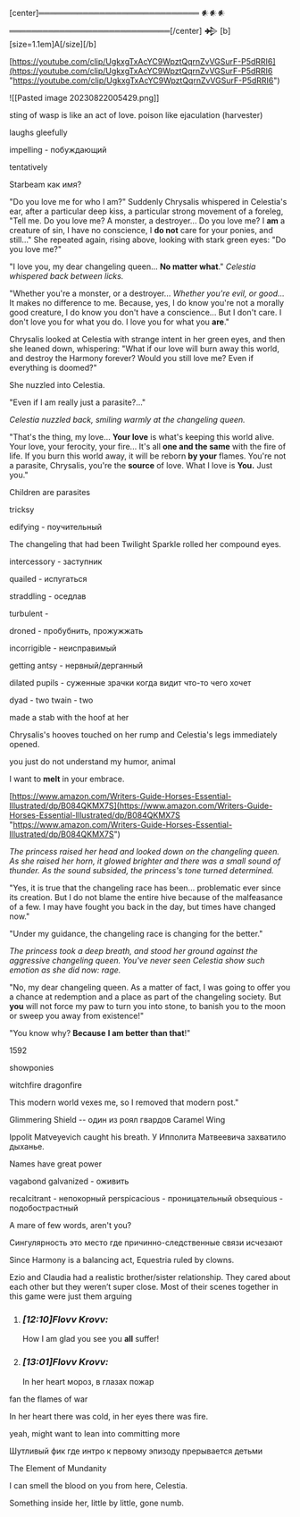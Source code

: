[center]═════════════════════════════ 𒀭𒀭𒀭 ═════════════════════════════[/center]
𒄈 [b][size=1.1em]A[/size][/b]

[https://youtube.com/clip/UgkxgTxAcYC9WpztQqrnZvVGSurF-P5dRRI6](https://youtube.com/clip/UgkxgTxAcYC9WpztQqrnZvVGSurF-P5dRRI6 "https://youtube.com/clip/UgkxgTxAcYC9WpztQqrnZvVGSurF-P5dRRI6")

![[Pasted image 20230822005429.png]]

sting of wasp is like an act of love. poison like ejaculation (harvester)

laughs gleefully

impelling - побуждающий

tentatively

Starbeam как имя?

"Do you love me for who I am?" Suddenly Chrysalis whispered in Celestia's ear, after a particular deep kiss, a particular strong movement of a foreleg, "Tell me. Do you love me? A monster, a destroyer... Do you love me? I **am** a creature of sin, I have no conscience, I **do not** care for your ponies, and still..." She repeated again, rising above, looking with stark green eyes: "Do you love me?"

"I love you, my dear changeling queen... **No matter what**." *Celestia whispered back between licks.*

"Whether you're a monster, or a destroyer... *Whether you're evil, or good...* It makes no difference to me. Because, yes, I do know you're not a morally good creature, I do know you don't have a conscience... But I don't care. I don't love you for what you do. I love you for what you **are**."

Chrysalis looked at Celestia with strange intent in her green eyes, and then she leaned down, whispering: "What if our love will burn away this world, and destroy the Harmony forever? Would you still love me? Even if everything is doomed?"

She nuzzled into Celestia.

"Even if I am really just a parasite?..."

*Celestia nuzzled back, smiling warmly at the changeling queen.*

"That's the thing, my love... **Your love** is what's keeping this world alive. Your love, your ferocity, your fire... It's all **one and the same** with the fire of life. If you burn this world away, it will be reborn **by your** flames. You're not a parasite, Chrysalis, you're the **source** of love. What I love is **You.** Just you."


Children are parasites

tricksy

edifying - поучительный

The changeling that had been Twilight Sparkle rolled her compound eyes.

intercessory - заступник

quailed - испугаться

straddling - оседлав

turbulent - 

droned - пробубнить, прожужжать

incorrigible - неисправимый

getting antsy - нервный/дерганный

dilated pupils - суженные зрачки когда видит что-то чего хочет

dyad - two
twain - two

made a stab with the hoof at her 

Chrysalis's hooves touched on her rump and Celestia's legs immediately opened.

you just do not understand my humor, animal

I want to **melt** in your embrace.

[https://www.amazon.com/Writers-Guide-Horses-Essential-Illustrated/dp/B084QKMX7S](https://www.amazon.com/Writers-Guide-Horses-Essential-Illustrated/dp/B084QKMX7S "https://www.amazon.com/Writers-Guide-Horses-Essential-Illustrated/dp/B084QKMX7S")


*The princess raised her head and looked down on the changeling queen. As she raised her horn, it glowed brighter and there was a small sound of thunder. As the sound subsided, the princess's tone turned determined.*

"Yes, it is true that the changeling race has been... problematic ever since its creation. But I do not blame the entire hive because of the malfeasance of a few. I may have fought you back in the day, but times have changed now."

"Under my guidance, the changeling race is changing for the better."

*The princess took a deep breath, and stood her ground against the aggressive changeling queen. You've never seen Celestia show such emotion as she did now: rage.*

"No, my dear changeling queen. As a matter of fact, I was going to offer you a chance at redemption and a place as part of the changeling society. But **you** will not force my paw to turn you into stone, to banish you to the moon or sweep you away from existence!"

"You know why? **Because** **I am better than that**!"

1592

showponies

witchfire
dragonfire

This modern world vexes me, so I removed that modern post."


Glimmering Shield -- один из роял гвардов
Caramel Wing

Ippolit Matveyevich caught his breath.
У Ипполита Матвеевича захватило дыханье.

Names have great power

vagabond
galvanized - оживить

recalcitrant - непокорный
perspicacious - проницательный
obsequious - подобострастный

A mare of few words, aren't you?

Сингулярность это место где причинно-следственные связи исчезают

Since Harmony is a balancing act, Equestria ruled by clowns.

Ezio and Claudia had a realistic brother/sister relationship. They cared about each other but they weren’t super close. Most of their scenes together in this game were just them arguing

1. ### _[_12:10_]_Flovv Krovv_:_ 
    
    How I am glad you see you **all** suffer!
    
2. ### _[_13:01_]_Flovv Krovv_:_ 
    
    In her heart мороз, в глазах пожар

fan the flames of war

In her heart there was cold, in her eyes there was fire.


yeah, might want to lean into committing more

Шутливый фик где интро к первому эпизоду прерывается детьми

The Element of Mundanity

I can smell the blood on you from here, Celestia.

Something inside her, little by little, gone numb.




